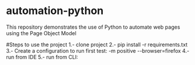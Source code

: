 # automation-python
This repository demonstrates the use of Python to automate web pages using the Page Object Model

#Steps to use the project
1.- clone project
2.- pip install -r requirements.txt
3.- Create a configuration to run first test: -m positive --browser=firefox
4.- run from IDE
5.- run from CLI: 
